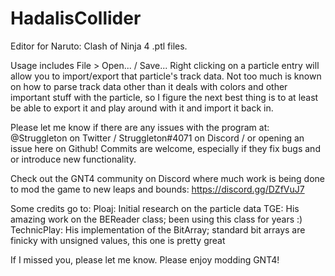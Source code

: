 # HadalisCollider
Editor for Naruto: Clash of Ninja 4 .ptl files.

Usage includes File > Open... / Save...
Right clicking on a particle entry will allow you to import/export that particle's track data. Not too much is known on how to parse track data other than it deals with colors and other important stuff with the particle, so I figure the next best thing is to at least be able to export it and play around with it and import it back in. 

Please let me know if there are any issues with the program at: @Struggleton on Twitter / Struggleton#4071 on Discord / or opening an issue here on Github! Commits are welcome, especially if they fix bugs and or introduce new functionality. 

Check out the GNT4 community on Discord where much work is being done to mod the game to new leaps and bounds: https://discord.gg/DZfVuJ7

Some credits go to: 
  Ploaj: Initial research on the particle data
  TGE: His amazing work on the BEReader class; been using this class for years :)
  TechnicPlay: His implementation of the BitArray; standard bit arrays are finicky with unsigned values, this one is pretty great
  
If I missed you, please let me know. Please enjoy modding GNT4!
